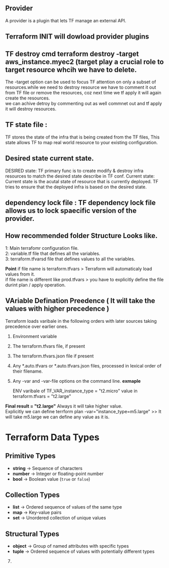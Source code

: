 ## Provider
A provider is a plugin that lets TF manage an external API.

## Terraform INIT will dowload provider plugins

## TF destroy  cmd terraform destroy -target aws_instance.myec2  (target play a crucial role to target resource whcih we have to delete.

The -target option can be used to focus TF attention on only a subset of resources.while we need to destroy resource we have to comment it out from TF file
or remove the resources, coz next time we tf apply it will again create the resources.  
we can achive detroy by commenting out as well commnet out and tf apply it will destroy resources.  

## TF state file : 
TF stores the state of the infra that is being created from the TF files, This state allows TF to map real world resource to your existing configuration.

## Desired state current state. 
DESIRED state: TF primary func is to create modify & destroy infra resources to match the desired state describe in TF conf.
Current state: Current state is the acutal state of resource that is currently deployed.
TF tries to ensure that the deployed infra is based on the desired state.

## dependency lock file : TF dependency lock file allows us to lock spaecific version of the provider.

## How recommended folder Structure Looks like.

1: Main terrafomr configuration file.  
2: variable.tf file that defines all the variables.  
3: terraform.tfvarsd file that defines values to all the variables.  

**Point**
if file name is terraform.tfvars > Terraform will automaticaly load values from it.  
if file name is different like prod.tfvars > you have to explicitly define the file durint plan / apply operation.  

## VAriable Defination Preedence ( It will take the values with higher precedence )

Terraform loads varibale in the following orders with later sources taking precedence over earlier ones.  

1. Environment variable
2. The terraform.tfvars file, if present
3. The terraform.tfvars.json file if present
4. Any *.auto.tfvars or *.auto.tfvars.json files, processed in lexical order of their filename.
5. Any -var and -var-file options on the command line.
   **exmaple**

   ENV varibale of TF_VAR_instance_type = "t2.micro"
   value in terraform.tfvars = "t2.large"

**Final result = "t2.large"** Always it will take higher value.  
Explicitly we can define terrform plan -var="instance_type=m5.large"  >> It will take m5.large we can define any value as it is.  

# Terraform Data Types

## Primitive Types
- **string** → Sequence of characters  
- **number** → Integer or floating-point number  
- **bool** → Boolean value (`true` or `false`)  

## Collection Types
- **list** → Ordered sequence of values of the same type  
- **map** → Key-value pairs  
- **set** → Unordered collection of unique values  

## Structural Types
- **object** → Group of named attributes with specific types  
- **tuple** → Ordered sequence of values with potentially different types  






7. 












## 

